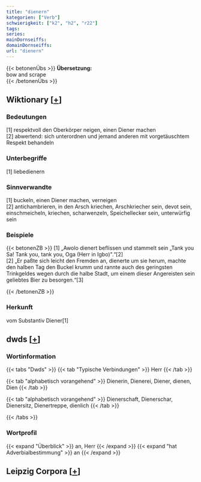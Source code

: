 ```yaml
---
title: "dienern"
kategorien: ["Verb"]
schwierigkeit: ["k2", "h2", "r22"]
tags:
series:
mainDornseiffs:
domainDornseiffs:
url: "dienern"
---
```


{{< betonenÜbs >}}
**Übersetzung:**  
bow and scrape  
{{< /betonenÜbs >}}

## Wiktionary [[+](https://de.wiktionary.org/wiki/dienern)]

### Bedeutungen
[1] respektvoll den Oberkörper neigen, einen Diener machen  
[2] abwertend: sich unterordnen und jemand anderen mit vorgetäuschtem Respekt behandeln  

### Unterbegriffe
[1] liebedienern  

### Sinnverwandte
[1] buckeln, einen Diener machen, verneigen  
[2] antichambrieren, in den Arsch kriechen, Arschkriecher sein, devot sein, einschmeicheln, kriechen, scharwenzeln, Speichellecker sein, unterwürfig sein  

### Beispiele
{{< betonenZB >}}
[1] „Awolo dienert beflissen und stammelt sein „Tank you Sa! Tank you, tank you, Oga (Herr in Igbo)".“[2]  
[2] „Er paßte sich leicht den Fremden an, dienerte um sie herum, machte den halben Tag den Buckel krumm und rannte auch des geringsten Trinkgeldes wegen durch die halbe Stadt, um einem dieser Angereisten sein geliebtes Bier zu besorgen.“[3]  

{{< /betonenZB >}}
### Herkunft
vom Substantiv Diener[1]  



## dwds [[+](https://www.dwds.de/wb/dienern)]

### Wortinformation
{{< tabs "Dwds" >}}
{{< tab "Typische Verbindungen" >}}
Herr
{{< /tab >}}

{{< tab "alphabetisch vorangehend" >}}
Dienerin, Dienerei, Diener, dienen, Dien
{{< /tab >}}

{{< tab "alphabetisch vorangehend" >}}
Dienerschaft, Dienerschar, Dienersitz, Dienertreppe, dienlich
{{< /tab >}}

{{< /tabs >}}

### Wortprofil
{{< expand "Überblick" >}} an, Herr {{< /expand >}}
{{< expand "hat Adverbialbestimmung" >}} an {{< /expand >}}

## Leipzig Corpora [[+](https://corpora.uni-leipzig.de/en/res?word=dienern&corpusId=deu_newscrawl-public_2018)]

